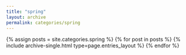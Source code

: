 ```yaml
---
title: "spring"
layout: archive
permalink: categories/spring
---
```


{% assign posts = site.categories.spring %}
{% for post in posts %}
    {% include archive-single.html type=page.entries_layout %}
{% endfor %}
